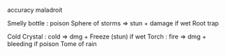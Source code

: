 accuracy
maladroit


Smelly bottle : poison
Sphere of storms => stun + damage if wet
Root trap

Cold Crystal : cold => dmg + Freeze (stun) if wet
Torch : fire => dmg + bleeding if poison
Tome of rain